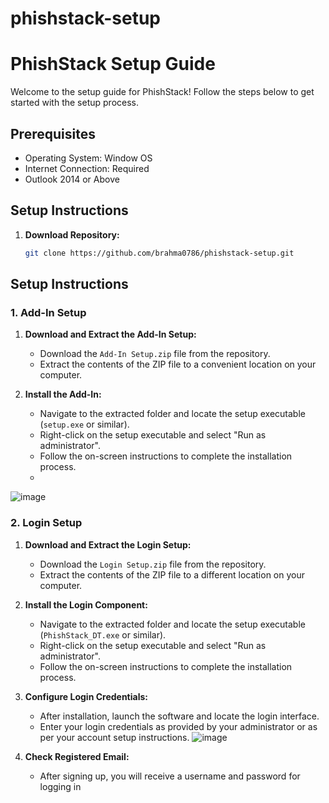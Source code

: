 # phishstack-setup

# PhishStack Setup Guide

Welcome to the setup guide for PhishStack! Follow the steps below to get started with the setup process.

## Prerequisites
- Operating System: Window OS
- Internet Connection: Required
- Outlook 2014 or Above

## Setup Instructions
1. **Download Repository:**
   ```bash
   git clone https://github.com/brahma0786/phishstack-setup.git
   
## Setup Instructions

### 1. Add-In Setup
1. **Download and Extract the Add-In Setup:**
   - Download the `Add-In Setup.zip` file from the repository.
   - Extract the contents of the ZIP file to a convenient location on your computer.

2. **Install the Add-In:**
   - Navigate to the extracted folder and locate the setup executable (`setup.exe` or similar).
   - Right-click on the setup executable and select "Run as administrator".
   - Follow the on-screen instructions to complete the installation process.
   - 
![image](https://github.com/brahma0786/phishstack-setup/assets/90752754/c8c85748-a127-427a-b74a-29cf7dead604)

### 2. Login Setup
1. **Download and Extract the Login Setup:**
   - Download the `Login Setup.zip` file from the repository.
   - Extract the contents of the ZIP file to a different location on your computer.

2. **Install the Login Component:**
   - Navigate to the extracted folder and locate the setup executable (`PhishStack_DT.exe` or similar).
   - Right-click on the setup executable and select "Run as administrator".
   - Follow the on-screen instructions to complete the installation process.
     
3. **Configure Login Credentials:**
   - After installation, launch the software and locate the login interface.
   - Enter your login credentials as provided by your administrator or as per your account setup instructions.
   ![image](https://github.com/brahma0786/phishstack-setup/assets/90752754/ece0e4ec-db43-4218-9f6c-6c0c5f4043d0)

4. **Check Registered Email:**
   - After signing up, you will receive a username and password for logging in
